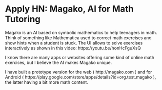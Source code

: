 # Apply HN: Magako, AI for Math Tutoring

Magako is an AI based on symbolic mathematics to help teenagers in math. Think of something like Mathematica used to correct math exercises and show hints when a student is stuck. The UI allows to solve exercises interactively as shown in this video: https:&#x2F;&#x2F;youtu.be&#x2F;honHcFguXsQ<p>I know there are many apps or websites offering some kind of online math exercises, but I believe the AI makes Magako unique.<p>I have built a prototype version for the web ( http:&#x2F;&#x2F;magako.com ) and for Android ( https:&#x2F;&#x2F;play.google.com&#x2F;store&#x2F;apps&#x2F;details?id=org.test.magako ), the latter having a bit more math content.
